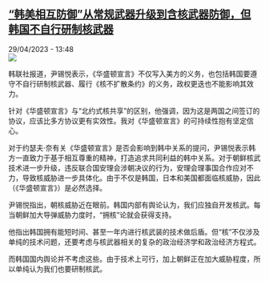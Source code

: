 <!--1682770502000-->
[“韩美相互防御”从常规武器升级到含核武器防御，但韩国不自行研制核武器](https://www.rfi.fr/cn/%E5%9B%BD%E9%99%85/20230429-%E9%9F%A9%E7%BE%8E%E7%9B%B8%E4%BA%92%E9%98%B2%E5%BE%A1-%E4%BB%8E%E5%B8%B8%E8%A7%84%E6%AD%A6%E5%99%A8%E5%8D%87%E7%BA%A7%E5%88%B0%E5%90%AB%E6%A0%B8%E6%AD%A6%E5%99%A8%E9%98%B2%E5%BE%A1%EF%BC%8C%E4%BD%86%E9%9F%A9%E5%9B%BD%E4%B8%8D%E8%87%AA%E8%A1%8C%E7%A0%94%E5%88%B6%E6%A0%B8%E6%AD%A6%E5%99%A8)
------

<div>29/04/2023 - 13:48</div><img src="https://s.rfi.fr/media/display/efbe0304-e4ee-11ed-ba05-005056a90321/w:1280/p:16x9/000_33DX3Z3.jpg"><p><strong></strong></p><div><p>韩联社报道，尹锡悦表示，《华盛顿宣言》不仅写入美方的义务，也包括韩国要遵守不自行研制核武器、履行《核不扩散条约》的义务，政权更迭也不能影响其效力。</p><p>针对《华盛顿宣言》与“北约式核共享”的区别，他强调，因为这是两国之间签订的协议，应该比多方协议更有实效性。我对《华盛顿宣言》的可持续性抱有坚定信心。</p><p>对于约瑟夫·奈有关《华盛顿宣言》是否会影响到韩中关系的提问，尹锡悦表示韩方一直致力于基于相互尊重的精神，打造追求共同利益的韩中关系。对于朝鲜核武技术进一步升级，违反联合国安理会涉朝决议的行为，安理会理事国合作应对不力，导致核威胁进一步具体化。由于不仅是韩国，日本和美国都面临核威胁，因此（《华盛顿宣言》）是必然选择。</p><p>尹锡悦指出，朝核威胁近在眼前。韩国内部有舆论认为，我们应独自开发核武。每当朝鲜加大导弹威胁力度时，“拥核”论就会获得支持。</p><p>他指出韩国拥有能短时间、甚至一年内进行核武装的技术做后盾。但“核”不仅涉及单纯的技术问题，还要考虑与核武器相关的复杂的政治经济学和政治经济方程式。</p><p>而韩国国内舆论并不考虑这些。由于技术上可行，加上朝鲜正在加大威胁程度，所以单纯认为我们也要研制核武。</p><div data-selfpromo-newsletter></div><div data-selfpromo-app></div></div>
